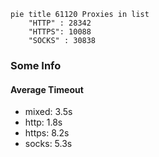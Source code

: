 
```mermaid
pie title 61120 Proxies in list
    "HTTP" : 28342
    "HTTPS": 10088
    "SOCKS" : 30838
```

### Some Info
#### Average Timeout

- mixed: 3.5s
- http: 1.8s
- https: 8.2s
- socks: 5.3s